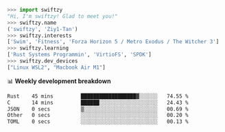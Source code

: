 ```python
>>> import swiftzy
"Hi, I'm swiftzy! Glad to meet you!"
>>> swiftzy.name
('swiftzy', 'Ziy1-Tan')
>>> swiftzy.interests
['Swim', 'Fitness', 'Forza Horizon 5 / Metro Exodus / The Witcher 3']
>>> swiftzy.learning
['Rust Systems Programmin', 'VirtioFS', 'SPDK']
>>> swiftzy.dev_devices
["Linux WSL2", "Macbook Air M1"]
```
📊 **Weekly development breakdown**
<!--START_SECTION:waka-->

```txt
Rust    45 mins         ██████████████████▓░░░░░░   74.55 %
C       14 mins         ██████░░░░░░░░░░░░░░░░░░░   24.43 %
JSON    0 secs          ▒░░░░░░░░░░░░░░░░░░░░░░░░   00.69 %
Other   0 secs          ░░░░░░░░░░░░░░░░░░░░░░░░░   00.20 %
TOML    0 secs          ░░░░░░░░░░░░░░░░░░░░░░░░░   00.13 %
```

<!--END_SECTION:waka-->
